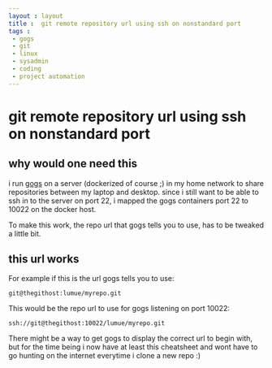 ```yaml
---
layout : layout
title :  git remote repository url using ssh on nonstandard port
tags :
 - gogs
 - git
 - linux
 - sysadmin
 - coding
 - project automation
---
```


# git remote repository url using ssh on nonstandard port

## why would one need this

i run [gogs](https://gogs.io/) on a server (dockerized of course ;)  in my home network to share repositories between my laptop and desktop.
since i still want to be able to ssh in to the server on port 22, i mapped the gogs containers port 22 to 10022 on the docker host.

To make this work, the repo url that gogs tells you to use, has to be tweaked a little bit.

## this url works

For example if this is the url gogs tells you to use:

    git@thegithost:lumue/myrepo.git

This would be the repo url to use for gogs listening on port 10022:

    ssh://git@thegithost:10022/lumue/myrepo.git

There might be a way to get gogs to display the correct url to begin with, but for the time being i now have at least this cheatsheet and wont have to go hunting on the internet everytime i clone a new repo :)

